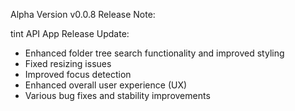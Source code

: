 Alpha Version v0.0.8 Release Note:

tint API App Release Update:

- Enhanced folder tree search functionality and improved styling
- Fixed resizing issues
- Improved focus detection
- Enhanced overall user experience (UX)
- Various bug fixes and stability improvements